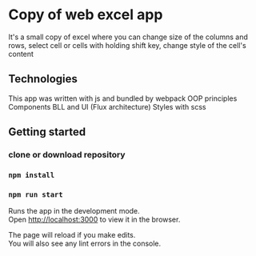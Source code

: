 # Copy of web excel app

It's a small copy of excel where you can change size of the columns and rows,
select cell or cells with holding shift key, change style of the cell's content

## Technologies

This app was written with js and bundled by webpack
OOP principles 
Components
BLL and UI (Flux architecture)
Styles with scss

## Getting  started 

### clone or download repository 
### `npm install`
### `npm run start`
Runs the app in the development mode.\
Open [http://localhost:3000](http://localhost:3000) to view it in the browser.

The page will reload if you make edits.\
You will also see any lint errors in the console.



